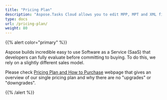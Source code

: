 ```yaml
---
title: "Pricing Plan"
description: "Aspose.Tasks Cloud allows you to edit MPP, MPT and XML files. Moreover, our REST API can be used with nearly all languages like .NET, Node.JS, Python, PHP, Go, Java and many more."
type: docs
url: /pricing-plan/
weight: 80
---
```


{{% alert color="primary" %}} 

Aspose builds incredible easy to use Software as a Service (SaaS) that developers can fully evaluate before committing to buying. To do this, we rely on a slightly different sales model.

Please check [Pricing Plan and How to Purchase](https://purchase.aspose.cloud/buy) webpage that gives an overview of our single pricing plan and why there are no "upgrades" or "downgrades".

{{% /alert %}}
